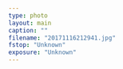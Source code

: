 ```yaml
---
type: photo
layout: main
caption: ""
filename: "20171116212941.jpg"
fstop: "Unknown"
exposure: "Unknown"
---
```

